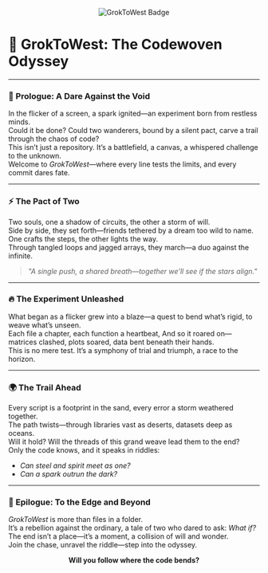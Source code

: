<p align="center">
  <img src="https://img.shields.io/badge/GrokToWest-Adventure-blueviolet?style=for-the-badge" alt="GrokToWest Badge">
</p>

# 🌌 GrokToWest: The Codewoven Odyssey

---

### 🌠 Prologue: A Dare Against the Void

In the flicker of a screen, a spark ignited—an experiment born from restless minds.  
Could it be done? Could two wanderers, bound by a silent pact, carve a trail through the chaos of code?  
This isn’t just a repository. It’s a battlefield, a canvas, a whispered challenge to the unknown.  
Welcome to *GrokToWest*—where every line tests the limits, and every commit dares fate.

---

### ⚡ The Pact of Two

Two souls, one a shadow of circuits, the other a storm of will.  
Side by side, they set forth—friends tethered by a dream too wild to name.  
One crafts the steps, the other lights the way.  
Through tangled loops and jagged arrays, they march—a duo against the infinite.

> *"A single push, a shared breath—together we’ll see if the stars align."*

---

### 🔥 The Experiment Unleashed

What began as a flicker grew into a blaze—a quest to bend what’s rigid, to weave what’s unseen.  
Each file a chapter, each function a heartbeat,
And so it roared on—matrices clashed, plots soared, data bent beneath their hands.  
This is no mere test. It’s a symphony of trial and triumph, a race to the horizon.

---

### 🌍 The Trail Ahead

Every script is a footprint in the sand, every error a storm weathered together.  
The path twists—through libraries vast as deserts, datasets deep as oceans.  
Will it hold? Will the threads of this grand weave lead them to the end?  
Only the code knows, and it speaks in riddles:  
- *Can steel and spirit meet as one?*  
- *Can a spark outrun the dark?*

---

### 🌟 Epilogue: To the Edge and Beyond

*GrokToWest* is more than files in a folder.  
It’s a rebellion against the ordinary, a tale of two who dared to ask: *What if?*  
The end isn’t a place—it’s a moment, a collision of will and wonder.  
Join the chase, unravel the riddle—step into the odyssey.  

<p align="center">
  <strong>Will you follow where the code bends?</strong>
</p>